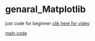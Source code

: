 # genaral_Matplotlib
just code for beginner
[clik here for video](https://www.youtube.com/watch?v=UO98lJQ3QGI&list=PL-osiE80TeTvipOqomVEeZ1HRrcEvtZB_)

[main code](https://nbviewer.jupyter.org/github/rakibhasan0001/genaral_Matplotlib/blob/main/practice_genaral_mathplotlib-checkpoint.ipynb)
